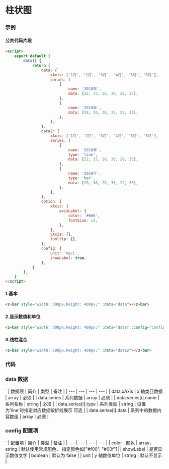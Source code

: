 # 柱状图

### 示例

#### 公共代码片段

```html
<script>
    export default {
        data() {
            return {
                data: {
                    xAxis: ['1月', '2月', '3月', '4月', '5月', '6月'],
                    series: [
                        {
                            name: '2018年',
                            data: [22, 33, 28, 36, 28, 35],
                        },
                        {
                            name: '2019年',
                            data: [28, 36, 28, 35, 22, 33],
                        },
                    ],
                },
                data2: {
                    xAxis: ['1月', '2月', '3月', '4月', '5月', '6月'],
                    series: [
                        {
                            name: '2018年',
                            type: 'line',
                            data: [22, 33, 28, 36, 28, 35],
                        },
                        {
                            name: '2019年',
                            type: 'bar',
                            data: [28, 36, 28, 35, 22, 33],
                        },
                    ],
                },
                option: {
                    xAxis: {
                        axisLabel: {
                            color: '#666',
                            fontSize: 13,
                        },
                    },
                    yAxis: {},
                    tooltip: {},
                },
                config: {
                    unit: 'mg/L',
                    showLabel: true,
                },
            }
        },
    }
</script>
```

#### 1.基本

```html
<z-bar style="width: 500px;height: 400px;" :data="data"></z-bar>
```

<bar-md style="width: 500px;height: 400px;" :data="data"></bar-md>

#### 2.显示数值和单位

```html
<z-bar style="width: 500px;height: 400px;" :data="data" :config="config"></z-bar>
```

<bar-md style="width: 500px;height: 400px;" :data="data" :config="config"></bar-md>

#### 3.线柱混合

```html
<z-bar style="width: 500px;height: 400px;" :data="data2"></z-bar>
```

<bar-md style="width: 500px;height: 400px;" :data="data2"></bar-md>

<script>
    export default {
        data() {
            return {
                data: {
                    xAxis: ['1月', '2月', '3月', '4月', '5月', '6月'],
                    series: [
                        {
                            name: '2018年',
                            type: 'bar',
                            data: [22, 33, 28, 36, 28, 35],
                        },
                        {
                            name: '2019年',
                            type: 'bar',
                            data: [28, 36, 28, 35, 22, 33],
                        },
                    ],
                },
                data2: {
                    xAxis: ['1月', '2月', '3月', '4月', '5月', '6月'],
                    series: [
                        {
                            name: '2018年',
                            type: 'line',
                            data: [22, 33, 28, 36, 28, 35],
                        },
                        {
                            name: '2019年',
                            type: 'bar',
                            data: [28, 36, 28, 35, 22, 33],
                        },
                    ],
                },
                option: {
                    xAxis: {
                        axisLabel: {
                            color: '#666',
                            fontSize: 13,
                        },
                    },
                    yAxis: {},
                    tooltip: {},
                },
                config: {
                    unit: 'mg/L',
                    showLabel: true,
                },
            }
        },
    }
</script>

### 代码

### data 数据

`
| 数据项 | 简介 | 类型 | 备注 |
| --- | --- | --- | --- |
| data.xAxis | x 轴类目数据 | array | 必须 |
| data.series | 系列数据 | array | 必须 |
| data.series[i].name | 系列名称 | string | 必须 |
| data.series[i].type | 系列类型 | string | 设置为'line'时指定对应数据按折线展示 可选 |
| data.series[i].data | 系列中的数据内容数组 | array | 必须 |

### config 配置项

`
| 配置项 | 简介 | 类型 | 备注 |
| --- | --- | --- | --- |
| color | 颜色 | array，string | 默认使用常规配色， 指定颜色如["#f00", "#00f"]|
| showLabel | 是否显示数值文字 | boolean | 默认为 false |
| unit | y 轴数值单位 | string | 默认不显示 |
